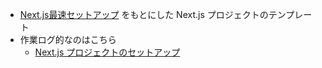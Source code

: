 - [Next.js最速セットアップ](https://zenn.dev/a_da_chi/articles/181ea4ccc39580) をもとにした Next.js プロジェクトのテンプレート
- 作業ログ的なのはこちら
  - [Next.js プロジェクトのセットアップ](https://zenn.dev/tenkao/scraps/ca17854714bf68)
